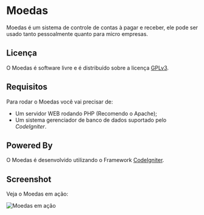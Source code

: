 Moedas
======
Moedas é um sistema de controle de contas à pagar e receber, ele pode ser usado tanto pessoalmente quanto para micro empresas.

Licença
-------
O Moedas é software livre e é distribuído sobre a licença [GPLv3](http://www.gnu.org/licenses/gpl-3.0.html).

Requisitos
----------
Para rodar o Moedas você vai precisar de:

 - Um servidor WEB rodando PHP (Recomendo o Apache);
 - Um sistema gerenciador de banco de dados suportado pelo _CodeIgniter_.

Powered By
----------
O Moedas é desenvolvido utilizando o Framework [CodeIgniter](http://codeigniter.com/).

Screenshot
----------
Veja o Moedas em ação:

![Moedas em ação](http://dl.dropbox.com/u/6403691/moedas.png)
